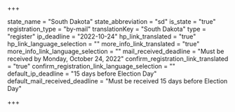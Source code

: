 +++

state_name = "South Dakota"
state_abbreviation = "sd"
is_state = "true"
registration_type = "by-mail"
translationKey = "South Dakota"
type = "register"
ip_deadline = "2022-10-24"
hp_link_translated = "true"
hp_link_language_selection = ""
more_info_link_translated = "true"
more_info_link_language_selection = ""
mail_received_deadline = "Must be received by Monday, October 24, 2022"
confirm_registration_link_translated = "true"
confirm_registration_link_language_selection = ""
default_ip_deadline = "15 days before Election Day"
default_mail_received_deadline = "Must be received 15 days before Election Day"

+++